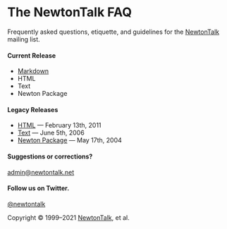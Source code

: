 # The NewtonTalk FAQ

Frequently asked questions, etiquette, and guidelines for the [NewtonTalk](http://newtontalk.net/) mailing list.

#### Current Release

* [Markdown](https://github.com/splorp/newtontalk-faq/blob/master/newtontalk-faq.md)
* HTML
* Text
* Newton Package

#### Legacy Releases

* [HTML](https://github.com/splorp/newtontalk-faq/blob/master/legacy/newtontalk-faq.html) — February 13th, 2011
* [Text](https://github.com/splorp/newtontalk-faq/blob/master/legacy/newtontalk-faq.txt) — June 5th, 2006
* [Newton Package](https://github.com/splorp/newtontalk-faq/blob/master/legacy/newtontalk-faq.pkg) — May 17th, 2004

#### Suggestions or corrections?

[admin@newtontalk.net](mailto:admin@newtontalk.net)

#### Follow us on Twitter.

[@newtontalk](http://twitter.com/newtontalk)

Copyright © 1999–2021 [NewtonTalk](http://newtontalk.net/), et al.
